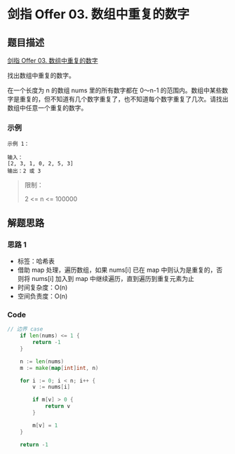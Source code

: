# 剑指 Offer 03. 数组中重复的数字
## 题目描述
[剑指 Offer 03. 数组中重复的数字](https://leetcode-cn.com/problems/shu-zu-zhong-zhong-fu-de-shu-zi-lcof/)

找出数组中重复的数字。

在一个长度为 n 的数组 nums 里的所有数字都在 0～n-1 的范围内。数组中某些数字是重复的，但不知道有几个数字重复了，也不知道每个数字重复了几次。请找出数组中任意一个重复的数字。

### 示例
```
示例 1：

输入：
[2, 3, 1, 0, 2, 5, 3]
输出：2 或 3 

```

> 限制：
> 
> 2 <= n <= 100000

## 解题思路
### 思路 1
- 标签：哈希表
- 借助 map 处理，遍历数组，如果 nums[i] 已在 map 中则认为是重复的，否则将 nums[i] 加入到 map 中继续遍历，直到遍历到重复元素为止
- 时间复杂度：O(n)
- 空间负责度：O(n)

### Code
```go
// 边界 case
	if len(nums) <= 1 {
		return -1
	}

	n := len(nums)
	m := make(map[int]int, n)

	for i := 0; i < n; i++ {
		v := nums[i]

		if m[v] > 0 {
			return v
		}

		m[v] = 1
	}

	return -1

```
